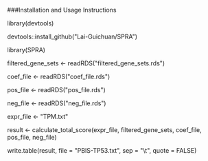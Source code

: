 ###Installation and Usage Instructions

library(devtools)

devtools::install_github("Lai-Guichuan/SPRA")

library(SPRA)

filtered_gene_sets <- readRDS("filtered_gene_sets.rds")

coef_file <- readRDS("coef_file.rds")

pos_file <- readRDS("pos_file.rds")

neg_file <- readRDS("neg_file.rds")

expr_file <- "TPM.txt"

result <- calculate_total_score(expr_file, filtered_gene_sets, coef_file, pos_file, neg_file)

write.table(result, file = "PBIS-TP53.txt", sep = "\t", quote = FALSE)

